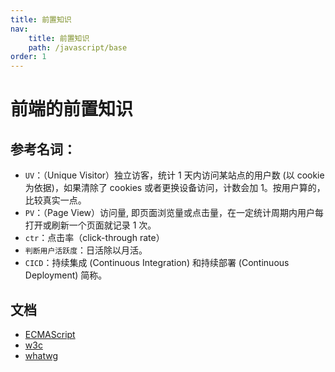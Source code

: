 ```yaml
---
title: 前置知识
nav:
    title: 前置知识
    path: /javascript/base
order: 1
---
```


# 前端的前置知识

## 参考名词：

-   `UV`：（Unique Visitor）独立访客，统计 1 天内访问某站点的用户数 (以 cookie 为依据)，如果清除了 cookies 或者更换设备访问，计数会加 1。按用户算的，比较真实一点。
-   `PV`：（Page View）访问量, 即页面浏览量或点击量，在一定统计周期内用户每打开或刷新一个页面就记录 1 次。
-   `ctr`：点击率（click-through rate）
-   `判断用户活跃度`：日活除以月活。
-   `CICD`：持续集成 (Continuous Integration) 和持续部署 (Continuous Deployment) 简称。

## 文档

-   [ECMAScript](https://www.ecma-international.org/publications-and-standards/standards/ecma-262/)
-   [w3c](https://www.w3.org/)
-   [whatwg](https://whatwg.org/)

